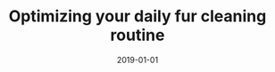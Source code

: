 ---
title: "Optimizing your daily fur cleaning routine"
date: 2019-01-01
lastmod: 2019-03-17
draft: false
notes_tags: ["fur", "cleaning"]
summary: " "
status: "evergreen"
---